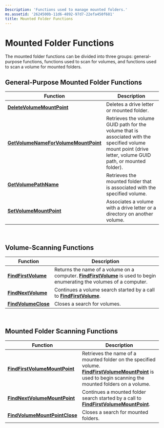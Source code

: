 ```yaml
---
Description: 'Functions used to manage mounted folders.'
ms.assetid: '2624500b-11d6-4892-97d7-22efa450f681'
title: Mounted Folder Functions
---
```


# Mounted Folder Functions

The mounted folder functions can be divided into three groups: general-purpose functions, functions used to scan for volumes, and functions used to scan a volume for mounted folders.

## General-Purpose Mounted Folder Functions



| Function                                                                     | Description                                                                                                                                                 |
|------------------------------------------------------------------------------|-------------------------------------------------------------------------------------------------------------------------------------------------------------|
| [**DeleteVolumeMountPoint**](deletevolumemountpoint.md)                     | Deletes a drive letter or mounted folder.                                                                                                                   |
| [**GetVolumeNameForVolumeMountPoint**](getvolumenameforvolumemountpoint.md) | Retrieves the volume GUID path for the volume that is associated with the specified volume mount point (drive letter, volume GUID path, or mounted folder). |
| [**GetVolumePathName**](getvolumepathname.md)                               | Retrieves the mounted folder that is associated with the specified volume.                                                                                  |
| [**SetVolumeMountPoint**](setvolumemountpoint.md)                           | Associates a volume with a drive letter or a directory on another volume.                                                                                   |



 

## Volume-Scanning Functions



| Function                                   | Description                                                                                                                                    |
|--------------------------------------------|------------------------------------------------------------------------------------------------------------------------------------------------|
| [**FindFirstVolume**](findfirstvolume.md) | Returns the name of a volume on a computer. [**FindFirstVolume**](findfirstvolume.md) is used to begin enumerating the volumes of a computer. |
| [**FindNextVolume**](findnextvolume.md)   | Continues a volume search started by a call to [**FindFirstVolume**](findfirstvolume.md).                                                     |
| [**FindVolumeClose**](findvolumeclose.md) | Closes a search for volumes.                                                                                                                   |



 

## Mounted Folder Scanning Functions



| Function                                                       | Description                                                                                                                                                                               |
|----------------------------------------------------------------|-------------------------------------------------------------------------------------------------------------------------------------------------------------------------------------------|
| [**FindFirstVolumeMountPoint**](findfirstvolumemountpoint.md) | Retrieves the name of a mounted folder on the specified volume. [**FindFirstVolumeMountPoint**](findfirstvolumemountpoint.md) is used to begin scanning the mounted folders on a volume. |
| [**FindNextVolumeMountPoint**](findnextvolumemountpoint.md)   | Continues a mounted folder search started by a call to [**FindFirstVolumeMountPoint**](findfirstvolumemountpoint.md).                                                                    |
| [**FindVolumeMountPointClose**](findvolumemountpointclose.md) | Closes a search for mounted folders.                                                                                                                                                      |



 

 

 



